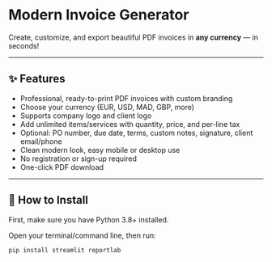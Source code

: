 # Modern Invoice Generator

Create, customize, and export beautiful PDF invoices in **any currency** — in seconds!

---

## ✨ Features

- Professional, ready-to-print PDF invoices with custom branding
- Choose your currency (EUR, USD, MAD, GBP, more)
- Supports company logo and client logo
- Add unlimited items/services with quantity, price, and per-line tax
- Optional: PO number, due date, terms, custom notes, signature, client email/phone
- Clean modern look, easy mobile or desktop use
- No registration or sign-up required
- One-click PDF download

---

## 🚀 How to Install

First, make sure you have Python 3.8+ installed.

Open your terminal/command line, then run:
```bash
pip install streamlit reportlab
